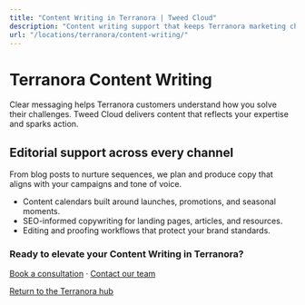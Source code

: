 ```yaml
---
title: "Content Writing in Terranora | Tweed Cloud"
description: "Content writing support that keeps Terranora marketing channels fresh."
url: "/locations/terranora/content-writing/"
---
```


# Terranora Content Writing

Clear messaging helps Terranora customers understand how you solve their challenges. Tweed Cloud delivers content that reflects your expertise and sparks action.

## Editorial support across every channel

From blog posts to nurture sequences, we plan and produce copy that aligns with your campaigns and tone of voice.

- Content calendars built around launches, promotions, and seasonal moments.
- SEO-informed copywriting for landing pages, articles, and resources.
- Editing and proofing workflows that protect your brand standards.

### Ready to elevate your Content Writing in Terranora?

[Book a consultation](/consultation/) · [Contact our team](/contact/)

[Return to the Terranora hub](/locations/terranora/)
